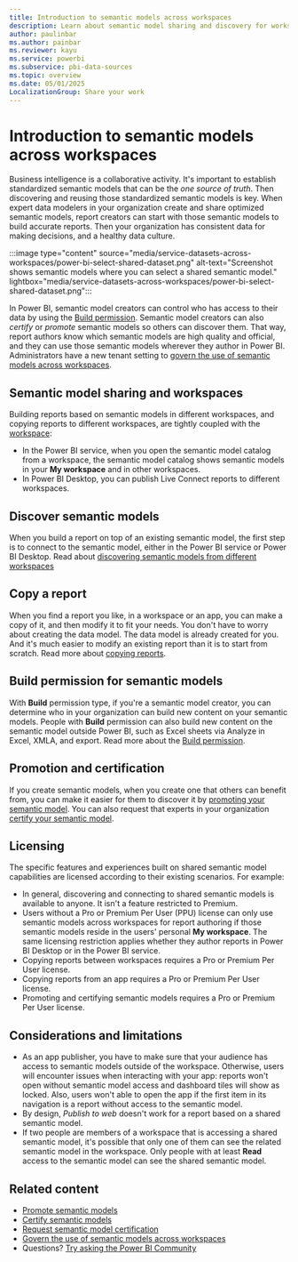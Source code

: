 ```yaml
---
title: Introduction to semantic models across workspaces
description: Learn about semantic model sharing and discovery for workspaces. Users across the organization can build reports based on your semantic model in their own workspaces.
author: paulinbar
ms.author: painbar
ms.reviewer: kayu
ms.service: powerbi
ms.subservice: pbi-data-sources
ms.topic: overview
ms.date: 05/01/2025
LocalizationGroup: Share your work
---
```

# Introduction to semantic models across workspaces

Business intelligence is a collaborative activity. It's important to establish standardized semantic models that can be the *one source of truth*. Then discovering and reusing those standardized semantic models is key. When expert data modelers in your organization create and share optimized semantic models, report creators can start with those semantic models to build accurate reports. Then your organization has consistent data for making decisions, and a healthy data culture.

:::image type="content" source="media/service-datasets-across-workspaces/power-bi-select-shared-dataset.png" alt-text="Screenshot shows semantic models where you can select a shared semantic model." lightbox="media/service-datasets-across-workspaces/power-bi-select-shared-dataset.png":::

In Power BI, semantic model creators can control who has access to their data by using the [Build permission](service-datasets-build-permissions.md). Semantic model creators can also *certify* or *promote* semantic models so others can discover them. That way, report authors know which semantic models are high quality and official, and they can use those semantic models wherever they author in Power BI. Administrators have a new tenant setting to [govern the use of semantic models across workspaces](service-datasets-admin-across-workspaces.md).

## Semantic model sharing and workspaces

Building reports based on semantic models in different workspaces, and copying reports to different workspaces, are tightly coupled with the [workspace](../collaborate-share/service-create-the-new-workspaces.md):

- In the Power BI service, when you open the semantic model catalog from a workspace, the semantic model catalog shows semantic models in your **My workspace** and in other workspaces.
- In Power BI Desktop, you can publish Live Connect reports to different workspaces.

## Discover semantic models

When you build a report on top of an existing semantic model, the first step is to connect to the semantic model, either in the Power BI service or Power BI Desktop. Read about [discovering semantic models from different workspaces](service-datasets-discover-across-workspaces.md)

## Copy a report

When you find a report you like, in a workspace or an app, you can make a copy of it, and then modify it to fit your needs. You don't have to worry about creating the data model. The data model is already created for you. And it's much easier to modify an existing report than it is to start from scratch. Read more about [copying reports](service-datasets-copy-reports.md).

## Build permission for semantic models

With **Build** permission type, if you're a semantic model creator, you can determine who in your organization can build new content on your semantic models. People with **Build** permission can also build new content on the semantic model outside Power BI, such as Excel sheets via Analyze in Excel, XMLA, and export. Read more about the [Build permission](service-datasets-build-permissions.md).

## Promotion and certification

If you create semantic models, when you create one that others can benefit from, you can make it easier for them to discover it by [promoting your semantic model](../collaborate-share/service-endorse-content.md#promote-content). You can also request that experts in your organization [certify your semantic model](../collaborate-share/service-endorse-content.md#request-content-certification).

## Licensing

The specific features and experiences built on shared semantic model capabilities are licensed according to their existing scenarios. For example:

- In general, discovering and connecting to shared semantic models is available to anyone. It isn't a feature restricted to Premium.
- Users without a Pro or Premium Per User (PPU) license can only use semantic models across workspaces for report authoring if those semantic models reside in the users' personal **My workspace**. The same licensing restriction applies whether they author reports in Power BI Desktop or in the Power BI service.
- Copying reports between workspaces requires a Pro or Premium Per User license.
- Copying reports from an app requires a Pro or Premium Per User license.
- Promoting and certifying semantic models requires a Pro or Premium Per User license.

## Considerations and limitations

- As an app publisher, you have to make sure that your audience has access to semantic models outside of the workspace. Otherwise, users will encounter issues when interacting with your app: reports won't open without semantic model access and dashboard tiles will show as locked. Also, users won't able to open the app if the first item in its navigation is a report without access to the semantic model.
- By design, *Publish to web* doesn't work for a report based on a shared semantic model.
- If two people are members of a workspace that is accessing a shared semantic model, it's possible that only one of them can see the related semantic model in the workspace. Only people with at least **Read** access to the semantic model can see the shared semantic model.

## Related content

- [Promote semantic models](../collaborate-share/service-endorse-content.md#promote-content)
- [Certify semantic models](../collaborate-share/service-endorse-content.md#certify-content)
- [Request semantic model certification](../collaborate-share/service-endorse-content.md#request-content-certification)
- [Govern the use of semantic models across workspaces](service-datasets-admin-across-workspaces.md)
- Questions? [Try asking the Power BI Community](https://community.powerbi.com/)
